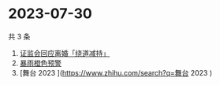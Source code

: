 # 2023-07-30

共 3 条

<!-- BEGIN -->
<!-- 最后更新时间 Sun Jul 30 2023 00:12:26 GMT+0800 (China Standard Time) -->

1. [证监会回应离婚「绕道减持」](https://www.zhihu.com/search?q=证监会回应离婚「绕道减持」)
1. [暴雨橙色预警](https://www.zhihu.com/search?q=暴雨橙色预警)
1. [舞台 2023 ](https://www.zhihu.com/search?q=舞台 2023 )

<!-- END -->
